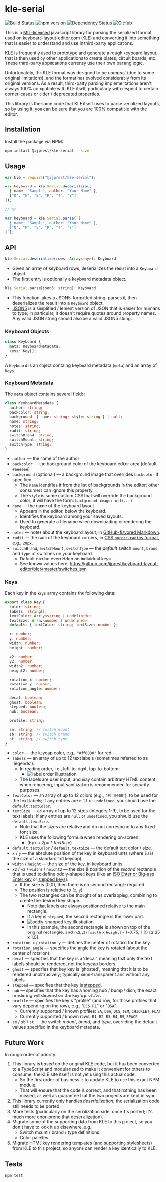 # kle-serial

[![Build Status](https://travis-ci.org/ijprest/kle-serial.svg?branch=master)](https://travis-ci.org/ijprest/kle-serial)
[![npm version](https://badge.fury.io/js/%40ijprest%2Fkle-serial.svg)](https://badge.fury.io/js/%40ijprest%2Fkle-serial)
[![Dependency Status](https://david-dm.org/ijprest/kle-serial.svg)](https://david-dm.org/ijprest/kle-serial)
[![GitHub](https://img.shields.io/github/license/ijprest/kle-serial.svg)](LICENSE)

This is a [MIT-licensed](LICENSE) javascript library for parsing the serialized
format used on keyboard-layout-editor.com (KLE) and converting it into something
that is easier to understand and use in third-party applications.

KLE is frequently used to prototype and generate a rough keyboard layout, that
is then used by other applications to create plates, circuit boards, etc. These
third-party applications currently use their own parsing logic.

Unfortunately, the KLE format was designed to be _compact_ (due to some original
limitations), and the format has evolved considerably from its original
versions. As a result, third-party parsing implementations aren't always 100%
compatible with KLE itself, particularly with respect to certain corner-cases or
older / deprecated properties.

This library is the same code that KLE itself uses to parse serialized layouts,
so by using it, you can be sure that you are 100% compatible with the editor.

## Installation

Install the package via NPM:

```bash
npm install @ijprest/kle-serial --save
```

## Usage

```js
var kle = require("@ijprest/kle-serial");

var keyboard = kle.Serial.deserialize([
  { name: "Sample", author: "Your Name" },
  ["Q", "W", "E", "R", "T", "Y"]
]);

// or

var keyboard = kle.Serial.parse(`[
  { name: "Sample", author: "Your Name" },
  ["Q", "W", "E", "R", "T", "Y"]
]`);
```

## API

```ts
kle.Serial.deserialize(rows: Array<any>): Keyboard
```

- Given an array of keyboard rows, deserializes the result into a `Keyboard`
  object.
- The first entry is optionally a keyboard metadata object.

```ts
kle.Serial.parse(json5: string): Keyboard
```

- This function takes a JSON5-formatted string, parses it, then deserializes the
  result into a `Keyboard` object.
- [JSON5](https://json5.org/) is a simplified / lenient version of JSON that is
  easier for humans to type; in particular, it doesn't require quotes around
  property names. Any valid JSON string should also be a valid JSON5 string.

### Keyboard Objects

```ts
class Keyboard {
  meta: KeyboardMetadata;
  keys: Key[];
}
```

A `Keyboard` is an object containg keyboard metadata (`meta`) and an array of
`keys`.

### Keyboard Metadata

The `meta` object contains several fields:

```ts
class KeyboardMetadata {
  author: string;
  backcolor: string;
  background: { name: string; style: string } | null;
  name: string;
  notes: string;
  radii: string;
  switchBrand: string;
  switchMount: string;
  switchType: string;
}
```

- `author` — the name of the author
- `backcolor` — the background color of the keyboard editor area (default
  `#eeeeee`)
- `background` (optional) — a background image that overrides `backcolor` if
  specified.
  - The `name` identifies it from the list of backgrounds in the editor; other
    consumers can ignore this property.
  - The `style` is some custom CSS that will override the background color; it
    will have the form: `background-image: url(...)`
- `name` — the name of the keyboard layout
  - Appears in the editor, below the keyboard.
  - Identifies the keyboard among your saved layouts.
  - Used to generate a filename when downloading or rendering the keyboard.
- `notes` — notes about the keyboard layout, in
  [GitHub-flavored Markdown](https://github.github.com/gfm/).
- `radii` — the radii of the keyboard corners, in
  [CSS `border-radius` format](https://developer.mozilla.org/en-US/docs/Web/CSS/border-radius),
  e.g., `20px`.
- `switchBrand`, `switchMount`, `switchType` — the _default_ switch `mount`,
  `brand`, and `type` of switches on your keyboard.
  - Default can be overridden on individual keys.
  - See known values here:
    https://github.com/ijprest/keyboard-layout-editor/blob/master/switches.json

### Keys

Each key in the `keys` array contains the following data:

```ts
export class Key {
  color: string;
  labels: string[];
  textColor: Array<string | undefined>;
  textSize: Array<number | undefined>;
  default: { textColor: string; textSize: number };

  x: number;
  y: number;
  width: number;
  height: number;

  x2: number;
  y2: number;
  width2: number;
  height2: number;

  rotation_x: number;
  rotation_y: number;
  rotation_angle: number;

  decal: boolean;
  ghost: boolean;
  stepped: boolean;
  nub: boolean;

  profile: string;

  sm: string; // switch mount
  sb: string; // switch brand
  st: string; // switch type
}
```

- `color` — the keycap color, e.g., `"#ff0000"` for red.
- `labels` — an array of up to 12 text labels (sometimes referred to as
  'legends'):
  - In reading order, i.e., left-to-right, top-to-bottom:
    - ![label order illustration](images/label-order.png)
  - The labels are user input, and may contain arbitrary HTML content; when
    rendering, input sanitization is recommended for security purposes.
- `textColor` — an array of up to 12 colors (e.g., `"#ff0000"`), to be used for
  the text labels; if any entries are `null` or `undefined`, you should use the
  `default.textColor`.
- `textSize` — an array of up to 12 sizes (integers 1-9), to be used for the
  text labels; if any entries are `null` or `undefined`, you should use the
  `default.textSize`.
  - Note that the sizes are relative and do not correspond to any fixed font
    size.
  - KLE uses the following formula when rendering on-screen:
    - (6px + 2px \* _textSize_)
- `default.textColor` / `default.textSize` — the default text color / size.
- `x` / `y` — the absolute position of the key in keyboard units (where _1u_ is
  the size of a standard 1x1 keycap).
- `width` / `height` — the size of the key, in keyboard units.
- `x2` / `y2` / `width2` / `height2` — the size & position of the _second_
  rectangle that is used to define oddly-shaped keys (like an
  [ISO Enter or Big-ass Enter key](https://deskthority.net/wiki/Return_key) or
  [stepped keys](https://deskthority.net/wiki/Keycap#Stepped_keycaps)).
  - If the size is (0,0), then there is no second rectangle required.
  - The position is relative to (`x`, `y`).
  - The two rectangles can be thought of as overlapping, combining to create the
    desired key shape.
    - Note that labels are always positioned relative to the main rectangle.
    - If a key is `stepped`, the second rectangle is the lower part.
    - ![oddly-shapped key illustration](images/oddly-shaped.png)
    - In this example, the second rectangle is shown on top of the original
      rectangle, and (`x2`,`y2`) [`width` x `height`] = (-0.75, 1.0) [2.25 x
      1.0].
- `rotation_x` / `rotation_y` — defines the center of rotation for the key.
- `rotation_angle` — specifies the angle the key is rotated (about the center of
  rotation).
- `decal` — specifies that the key is a 'decal', meaning that only the text
  labels should be rendered, not the keycap borders.
- `ghost` — specifies that key key is 'ghosted', meaning that it is to be
  rendered unobtrusively; typically semi-transparent and without any labels.
- `stepped` — specifies that the key is
  [stepped](https://deskthority.net/wiki/Keycap#Stepped_keycaps).
- `nub` — specifies that the key has a homing nub / bump / dish; the exact
  rendering will depend on the key's `profile`.
- `profile` — specifies the key's "profile" (and row, for those profiles that
  vary depending on the row), e.g., "`DCS R1`" or "`DSA`".
  - Currently supported / known profiles: `SA`, `DSA`, `DCS`, `OEM`, `CHICKLET`,
    `FLAT`
  - Currently supported / known rows: `R1`, `R2`, `R3`, `R4`, `R5`, `SPACE`
- `sm` / `sb` / `st` — the switch _mount_, _brand_, and _type_, overriding the
  default values specified in the keyboard metadata.

## Future Work

In rough order of priority:

1. This library is _based_ on the original KLE code, but it has been converted
   to a TypeScript and modularized to make it convenient for others to consume;
   the KLE site itself is not yet using this actual code.
   - So the first order of business is to update KLE to use this exact NPM
     module.
   - That will ensure that the code is correct, and that nothing has been
     missed, as well as guarantee that the two projects are kept in sync.
2. This library currently only handles _deserialization_; the serialization code
   still needs to be ported.
3. More tests (particularly on the serialization side, once it's ported; it's
   much more error-prone that deserialization).
4. Migrate some of the supporting data from KLE to this project, so you don't
   have to look it up elsewhere, e.g.:
   - Switch mount / brand / type definitions.
   - Color palettes.
5. Migrate HTML key rendering templates (and supporting stylesheets) from KLE to
   this project, so anyone can render a key identically to KLE.

## Tests

```bash
npm test
```
